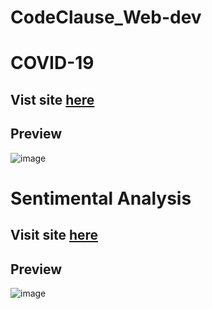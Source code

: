 # CodeClause_Web-dev

# COVID-19
## Vist site <a href="https://shabari02.github.io/CodeClause_Web-dev/Covid19-CC/index.html">here</a>
## Preview
  ![image](https://user-images.githubusercontent.com/83392438/192232793-3480a466-7dfd-461f-ab5f-04ea4d911db5.png)

# Sentimental Analysis
## Visit site <a href="https://shabari02.github.io/CodeClause_Web-dev/Sentimental-Analaysis-CC/index.html">here</a>
## Preview
![image](https://user-images.githubusercontent.com/83392438/192233239-be90e8a1-244d-4309-a4f7-21d0156300c2.png)
